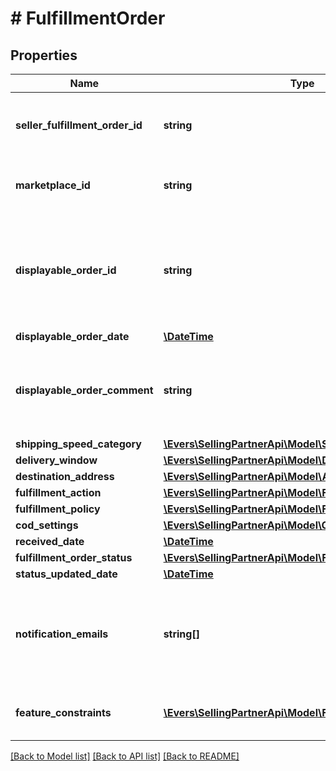 # # FulfillmentOrder

## Properties

Name | Type | Description | Notes
------------ | ------------- | ------------- | -------------
**seller_fulfillment_order_id** | **string** | The fulfillment order identifier submitted with the createFulfillmentOrder operation. |
**marketplace_id** | **string** | The identifier for the marketplace the fulfillment order is placed against. |
**displayable_order_id** | **string** | A fulfillment order identifier submitted with the createFulfillmentOrder operation. Displays as the order identifier in recipient-facing materials such as the packing slip. |
**displayable_order_date** | [**\DateTime**](\DateTime.md) |  |
**displayable_order_comment** | **string** | A text block submitted with the createFulfillmentOrder operation. Displays in recipient-facing materials such as the packing slip. |
**shipping_speed_category** | [**\Evers\SellingPartnerApi\Model\ShippingSpeedCategory**](ShippingSpeedCategory.md) |  |
**delivery_window** | [**\Evers\SellingPartnerApi\Model\DeliveryWindow**](DeliveryWindow.md) |  | [optional]
**destination_address** | [**\Evers\SellingPartnerApi\Model\Address**](Address.md) |  |
**fulfillment_action** | [**\Evers\SellingPartnerApi\Model\FulfillmentAction**](FulfillmentAction.md) |  | [optional]
**fulfillment_policy** | [**\Evers\SellingPartnerApi\Model\FulfillmentPolicy**](FulfillmentPolicy.md) |  | [optional]
**cod_settings** | [**\Evers\SellingPartnerApi\Model\CODSettings**](CODSettings.md) |  | [optional]
**received_date** | [**\DateTime**](\DateTime.md) |  |
**fulfillment_order_status** | [**\Evers\SellingPartnerApi\Model\FulfillmentOrderStatus**](FulfillmentOrderStatus.md) |  |
**status_updated_date** | [**\DateTime**](\DateTime.md) |  |
**notification_emails** | **string[]** | A list of email addresses that the seller provides that are used by Amazon to send ship-complete notifications to recipients on behalf of the seller. | [optional]
**feature_constraints** | [**\Evers\SellingPartnerApi\Model\FeatureSettings[]**](FeatureSettings.md) | A list of features and their fulfillment policies to apply to the order. | [optional]

[[Back to Model list]](../../README.md#models) [[Back to API list]](../../README.md#endpoints) [[Back to README]](../../README.md)
